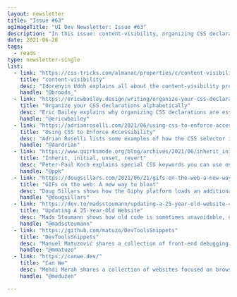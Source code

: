 ```yaml
---
layout: newsletter
title: "Issue #63"
ogImageTitle: "UI Dev Newsletter: Issue #63"
description: "In this issue: content-visibility, organizing CSS declarations, DevTools snippets, and more."
date: 2021-06-28
tags:
  - reads
type: newsletter-single
list:
  - link: "https://css-tricks.com/almanac/properties/c/content-visibility/"
    title: "content-visibility"
    desc: "Idorenyin Udoh explains all about the content-visibility property in CSS."
    handle: "@broods_"
  - link: "https://ericwbailey.design/writing/organize-your-css-declarations-alphabetically/"
    title: "Organize your CSS declarations alphabetically"
    desc: "Eric Bailey explains why organizing CSS declarations are essential and why using alphabetical order might be the best solution."
    handle: "@ericwbailey"
  - link: "https://adrianroselli.com/2021/06/using-css-to-enforce-accessibility.html"
    title: "Using CSS to Enforce Accessibility"
    desc: "Adrian Roselli lists some examples of how the CSS selector is keying off the HTML, what WCAG Success Criteria they help support, and if there are any gotchas."
    handle: "@aardrian"
  - link: "https://www.quirksmode.org/blog/archives/2021/06/inherit_initial.html"
    title: "Inherit, initial, unset, revert"
    desc: "Peter-Paul Koch explains special CSS keywords you can use on any CSS property, where and when to use them to the greatest effect, and which ones should exist, but not."
    handle: "@ppk"
  - link: "https://dougsillars.com/2021/06/21/gifs-on-the-web-a-new-way-to-bloat/"
    title: "GIFs on the web: A new way to bloat"
    desc: "Doug Sillars shows how the Giphy platform loads an additional 300+ KB of code to your site when embedding GIFs."
    handle: "@dougsillars"
  - link: "https://dev.to/madsstoumann/updating-a-25-year-old-website-42jm"
    title: "Updating A 25-Year-Old Website"
    desc: "Mads Stoumann shows how old code is sometimes unavoidable, either because of scope or costs, but it can teach you a thing or two."
    handle: "@madsstoumann"
  - link: "https://github.com/matuzo/DevToolsSnippets"
    title: "DevToolsSnippets"
    desc: "Manuel Matuzović shares a collection of front-end debugging script snippets to be used in the Sources panel in Chrome DevTools."
    handle: "@mmatuzo"
  - link: "https://canwe.dev/"
    title: "Can We"
    desc: "Mehdi Merah shares a collection of websites focused on browser usage and features."
    handle: "@meduzen"

---
```

